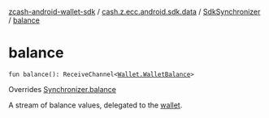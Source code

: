 [zcash-android-wallet-sdk](../../index.md) / [cash.z.ecc.android.sdk.data](../index.md) / [SdkSynchronizer](index.md) / [balance](./balance.md)

# balance

`fun balance(): ReceiveChannel<`[`Wallet.WalletBalance`](../../cash.z.ecc.android.sdk.secure/-wallet/-wallet-balance/index.md)`>`

Overrides [Synchronizer.balance](../-synchronizer/balance.md)

A stream of balance values, delegated to the [wallet](#).


